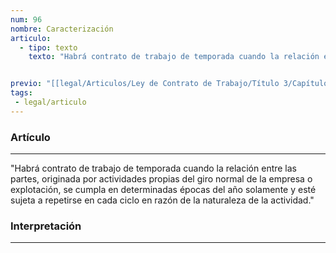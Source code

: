 ```yaml
---
num: 96
nombre: Caracterización
articulo: 
  - tipo: texto
    texto: "Habrá contrato de trabajo de temporada cuando la relación entre las partes, originada por actividades propias del giro normal de la empresa o explotación, se cumpla en determinadas épocas del año solamente y esté sujeta a repetirse en cada ciclo en razón de la naturaleza de la actividad."


previo: "[[legal/Articulos/Ley de Contrato de Trabajo/Título 3/Capítulo 3/Capítulo 3, Del contrato de trabajo de temporada.md|Capítulo 3, Del contrato de trabajo de temporada]]"
tags: 
 - legal/articulo
---
```

### Artículo
---
"Habrá contrato de trabajo de temporada cuando la relación entre las partes, originada por actividades propias del giro normal de la empresa o explotación, se cumpla en determinadas épocas del año solamente y esté sujeta a repetirse en cada ciclo en razón de la naturaleza de la actividad."

### Interpretación
---

